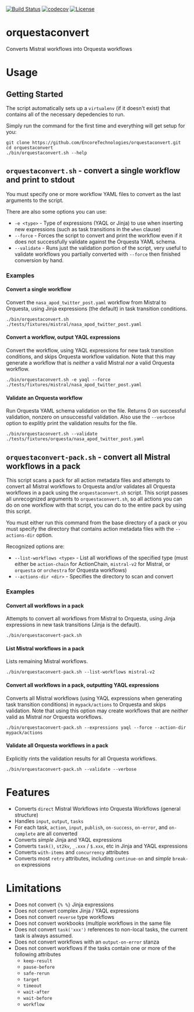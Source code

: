 [![Build Status](https://circleci.com/gh/EncoreTechnologies/orquestaconvert.svg?style=shield&circle-token=:circle-token)](https://circleci.com/gh/EncoreTechnologies/orquestaconvert) [![codecov](https://codecov.io/gh/EncoreTechnologies/orquestaconvert/branch/master/graph/badge.svg)](https://codecov.io/gh/EncoreTechnologies/orquestaconvert) [![License](https://img.shields.io/badge/License-Apache%202.0-blue.svg)](https://opensource.org/licenses/Apache-2.0)

# orquestaconvert

Converts Mistral workflows into Orquesta workflows

# Usage

## Getting Started

The script automatically sets up a `virtualenv` (if it doesn't exist) that contains all of the necessary depedencies to run. 

Simply run the command for the first time and everything will get setup for you:

``` shell
git clone https://github.com/EncoreTechnologies/orquestaconvert.git
cd orquestaconvert
./bin/orquestaconvert.sh --help
```

## `orquestaconvert.sh` - convert a single workflow and print to stdout

You must specify one or more workflow YAML files to convert as the last arguments to the script.

There are also some options you can use:

- `-e <type>` - Type of expressions (YAQL or Jinja) to use when inserting new expressions (such as task transitions in the `when` clause)
- `--force` - Forces the script to convert and print the workflow even if it does not successfully validate against the Orquesta YAML schema.
- `--validate` - Runs just the validation portion of the script, very useful to validate workflows you partially converted with `--force` then finished conversion by hand.

### Examples

#### Convert a single workflow

Convert the `nasa_apod_twitter_post.yaml` workflow from Mistral to Orquesta, using Jinja expressions (the default) in task transition conditions.

```shell
./bin/orquestaconvert.sh ./tests/fixtures/mistral/nasa_apod_twitter_post.yaml
```

#### Convert a workflow, output YAQL expressions

Convert the workflow, using YAQL expressions for new task transition conditions, and skips Orquesta workflow validation. Note that this may generate a workflow that is *neither* a valid Mistral *nor* a valid Orquesta workflow.

```shell
./bin/orquestaconvert.sh -e yaql --force ./tests/fixtures/mistral/nasa_apod_twitter_post.yaml
```

#### Validate an Orquesta workflow

Run Orquesta YAML schema validation on the file. Returns 0 on successful validation, nonzero on unsuccessful validation. Also use the `--verbose` option to explitly print the validation results for the file.

```shell
./bin/orquestaconvert.sh --validate ./tests/fixtures/orquesta/nasa_apod_twitter_post.yaml
```

## `orquestaconvert-pack.sh` - convert all Mistral workflows in a pack

This script scans a pack for all action metadata files and attempts to convert all Mistral workflows to Orquesta and/or validates all Orquesta workflows in a pack using the `orquestaconvert.sh` script. This script passes all unrecognized arguments to `orquestaconvert.sh`, so all actions you can do on one workflow with that script, you can do to the entire pack by using this script.

You must either run this command from the base directory of a pack or you must specify the directory that contains action metadata files with the `--actions-dir` option.

Recognized options are:

- `--list-workflows <type>` - List all workflows of the specified type (must either be `action-chain` for ActionChain, `mistral-v2` for Mistral, or `orquesta` or `orchestra` for Orquesta workflows)
- `--actions-dir <dir>` - Specifies the directory to scan and convert

### Examples

#### Convert all workflows in a pack

Attempts to convert all workflows from Mistral to Orquesta, using Jinja expressions in new task transitions (Jinja is the default).

```shell
./bin/orquestaconvert-pack.sh
```

#### List Mistral workflows in a pack

Lists remaining Mistral workflows.

```shell
./bin/orquestaconvert-pack.sh --list-workflows mistral-v2
```

#### Convert all workflows in a pack, outputting YAQL expressions

Converts all Mistral workflows (using YAQL expressions when generating task transition conditions) in `mypack/actions` to Orquesta and skips validation. Note that using this option may create workflows that are *neither* valid as Mistral *nor* Orquesta workflows.

```shell
./bin/orquestaconvert-pack.sh --expressions yaql --force --action-dir mypack/actions
```

#### Validate all Orquesta workflows in a pack

Explicitly rints the validation results for all Orquesta workflows.

```shell
./bin/orquestaconvert-pack.sh --validate --verbose
```

# Features

* Converts `direct` Mistral Workflows into Orquesta Workflows (general structure)
* Handles `input`, `output`, `tasks`
* For each task, `action`, `input`, `publish`, `on-success`, `on-error`, and `on-complete` are all converted
* Converts _simple_ Jinja and YAQL expressions
* Converts `task()`, `st2kv`, `_.xxx` / `$.xxx`, etc in Jinja and YAQL expressions
* Converts `with-items` and `concurrency` attributes
* Converts most `retry` attributes, including `continue-on` and _simple_ `break-on` expressions

# Limitations

* Does not convert `{% %}` Jinja expressions
* Does not convert complex Jinja / YAQL expressions
* Does not convert `reverse` type workflows
* Does not convert workbooks (multiple workflows in the same file
* Does not convert `task('xxx')` references to non-local tasks, the current task is always assumed.
* Does not convert workflows with an `output-on-error` stanza
* Does not convert workflows if the tasks contain one or more of the following attributes
    * `keep-result`
    * `pause-before`
    * `safe-rerun`
    * `target`
    * `timeout`
    * `wait-after`
    * `wait-before`
    * `workflow`
